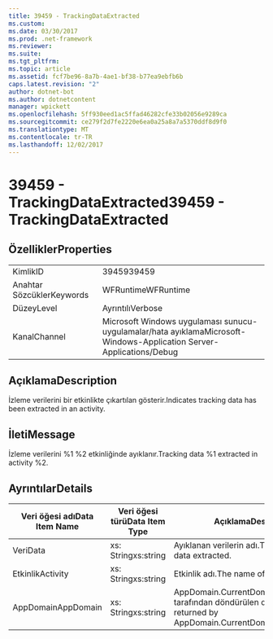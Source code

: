 ```yaml
---
title: 39459 - TrackingDataExtracted
ms.custom: 
ms.date: 03/30/2017
ms.prod: .net-framework
ms.reviewer: 
ms.suite: 
ms.tgt_pltfrm: 
ms.topic: article
ms.assetid: fcf7be96-8a7b-4ae1-bf38-b77ea9ebfb6b
caps.latest.revision: "2"
author: dotnet-bot
ms.author: dotnetcontent
manager: wpickett
ms.openlocfilehash: 5ff930eed1ac5ffad46282cfe33b02056e9289ca
ms.sourcegitcommit: ce279f2d7fe2220e6ea0a25a8a7a5370ddf8d9f0
ms.translationtype: MT
ms.contentlocale: tr-TR
ms.lasthandoff: 12/02/2017
---
```

# <a name="39459---trackingdataextracted"></a><span data-ttu-id="a5480-102">39459 - TrackingDataExtracted</span><span class="sxs-lookup"><span data-stu-id="a5480-102">39459 - TrackingDataExtracted</span></span>
## <a name="properties"></a><span data-ttu-id="a5480-103">Özellikler</span><span class="sxs-lookup"><span data-stu-id="a5480-103">Properties</span></span>  
  
|||  
|-|-|  
|<span data-ttu-id="a5480-104">Kimlik</span><span class="sxs-lookup"><span data-stu-id="a5480-104">ID</span></span>|<span data-ttu-id="a5480-105">39459</span><span class="sxs-lookup"><span data-stu-id="a5480-105">39459</span></span>|  
|<span data-ttu-id="a5480-106">Anahtar Sözcükler</span><span class="sxs-lookup"><span data-stu-id="a5480-106">Keywords</span></span>|<span data-ttu-id="a5480-107">WFRuntime</span><span class="sxs-lookup"><span data-stu-id="a5480-107">WFRuntime</span></span>|  
|<span data-ttu-id="a5480-108">Düzey</span><span class="sxs-lookup"><span data-stu-id="a5480-108">Level</span></span>|<span data-ttu-id="a5480-109">Ayrıntılı</span><span class="sxs-lookup"><span data-stu-id="a5480-109">Verbose</span></span>|  
|<span data-ttu-id="a5480-110">Kanal</span><span class="sxs-lookup"><span data-stu-id="a5480-110">Channel</span></span>|<span data-ttu-id="a5480-111">Microsoft Windows uygulaması sunucu-uygulamalar/hata ayıklama</span><span class="sxs-lookup"><span data-stu-id="a5480-111">Microsoft-Windows-Application Server-Applications/Debug</span></span>|  
  
## <a name="description"></a><span data-ttu-id="a5480-112">Açıklama</span><span class="sxs-lookup"><span data-stu-id="a5480-112">Description</span></span>  
 <span data-ttu-id="a5480-113">İzleme verilerini bir etkinlikte çıkartılan gösterir.</span><span class="sxs-lookup"><span data-stu-id="a5480-113">Indicates tracking data has been extracted in an activity.</span></span>  
  
## <a name="message"></a><span data-ttu-id="a5480-114">İleti</span><span class="sxs-lookup"><span data-stu-id="a5480-114">Message</span></span>  
 <span data-ttu-id="a5480-115">İzleme verilerini %1 %2 etkinliğinde ayıklanır.</span><span class="sxs-lookup"><span data-stu-id="a5480-115">Tracking data %1 extracted in activity %2.</span></span>  
  
## <a name="details"></a><span data-ttu-id="a5480-116">Ayrıntılar</span><span class="sxs-lookup"><span data-stu-id="a5480-116">Details</span></span>  
  
|<span data-ttu-id="a5480-117">Veri öğesi adı</span><span class="sxs-lookup"><span data-stu-id="a5480-117">Data Item Name</span></span>|<span data-ttu-id="a5480-118">Veri öğesi türü</span><span class="sxs-lookup"><span data-stu-id="a5480-118">Data Item Type</span></span>|<span data-ttu-id="a5480-119">Açıklama</span><span class="sxs-lookup"><span data-stu-id="a5480-119">Description</span></span>|  
|--------------------|--------------------|-----------------|  
|<span data-ttu-id="a5480-120">Veri</span><span class="sxs-lookup"><span data-stu-id="a5480-120">Data</span></span>|<span data-ttu-id="a5480-121">xs: String</span><span class="sxs-lookup"><span data-stu-id="a5480-121">xs:string</span></span>|<span data-ttu-id="a5480-122">Ayıklanan verilerin adı.</span><span class="sxs-lookup"><span data-stu-id="a5480-122">The name of the data extracted.</span></span>|  
|<span data-ttu-id="a5480-123">Etkinlik</span><span class="sxs-lookup"><span data-stu-id="a5480-123">Activity</span></span>|<span data-ttu-id="a5480-124">xs: String</span><span class="sxs-lookup"><span data-stu-id="a5480-124">xs:string</span></span>|<span data-ttu-id="a5480-125">Etkinlik adı.</span><span class="sxs-lookup"><span data-stu-id="a5480-125">The name of the activity.</span></span>|  
|<span data-ttu-id="a5480-126">AppDomain</span><span class="sxs-lookup"><span data-stu-id="a5480-126">AppDomain</span></span>|<span data-ttu-id="a5480-127">xs: String</span><span class="sxs-lookup"><span data-stu-id="a5480-127">xs:string</span></span>|<span data-ttu-id="a5480-128">AppDomain.CurrentDomain.FriendlyName tarafından döndürülen dize.</span><span class="sxs-lookup"><span data-stu-id="a5480-128">The string returned by AppDomain.CurrentDomain.FriendlyName.</span></span>|
